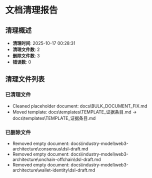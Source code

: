 # 文档清理报告

## 清理概述

- **清理时间**: 2025-10-17 00:28:31
- **清理文件数**: 2
- **删除文件数**: 3
- **错误数**: 0

## 清理文件列表

### 已清理文件

- Cleaned placeholder document: docs\BULK_DOCUMENT_FIX.md
- Moved template: docs\templates\TEMPLATE_证据条目.md -> docs\templates\TEMPLATE_证据条目.md

### 已删除文件

- Removed empty document: docs\industry-model\web3-architecture\consensus\dsl-draft.md
- Removed empty document: docs\industry-model\web3-architecture\onchain-offchain\dsl-draft.md
- Removed empty document: docs\industry-model\web3-architecture\wallet-identity\dsl-draft.md
